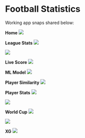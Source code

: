 # Football Statistics

Working app snaps shared below:

**Home**
![](https://raw.githubusercontent.com/shauryarawat1/footstats/master/screenshots/Home.png)


**League Stats**
![](https://raw.githubusercontent.com/shauryarawat1/footstats/master/screenshots/League_Stats(1).png)

![](https://raw.githubusercontent.com/shauryarawat1/footstats/master/screenshots/League_Stats(2).png)


**Live Score**
![](https://raw.githubusercontent.com/shauryarawat1/footstats/master/screenshots/Live_Scores.png)


**ML Model**
![](https://raw.githubusercontent.com/shauryarawat1/footstats/master/screenshots/ML_Model.png)


**Player Similarity**
![](https://raw.githubusercontent.com/shauryarawat1/footstats/master/screenshots/Player_Similarity.png)


**Player Stats**
![](https://raw.githubusercontent.com/shauryarawat1/footstats/master/screenshots/Player_Stats(1).png)

![](https://raw.githubusercontent.com/shauryarawat1/footstats/master/screenshots/Player_Stats(2).png)


**World Cup**
![](https://raw.githubusercontent.com/shauryarawat1/footstats/master/screenshots/WC(1).png)

![](https://raw.githubusercontent.com/shauryarawat1/footstats/master/screenshots/WC(2).png)


**XG**
![](https://raw.githubusercontent.com/shauryarawat1/footstats/master/screenshots/XG.png)
